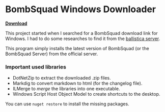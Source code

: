 # BombSquad Windows Downloader

**[Download](https://github.com/PGgamer2/BombSquad-Win-Downloader/releases)**

This project started when I searched for a BombSquad download link for Windows.
I had to do some researches to find it from the [ballistica server](https://files.ballistica.net/bombsquad/builds/).

This program simply installs the latest version of BombSquad (or the BombSquad Server) from the official server.

### Important used libraries
- DotNetZip to extract the downloaded .zip files.
- Markdig to convert markdown to html (for the changelog file).
- ILMerge to *merge* the libraries into one executable.
- Windows Script Host Object Model to create shortcuts to the desktop.

You can use `nuget restore` to install the missing packages.